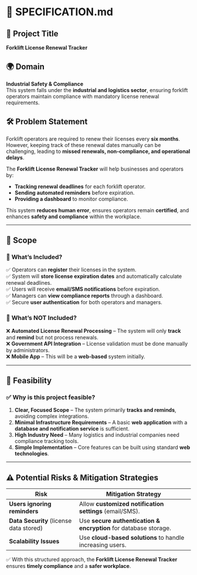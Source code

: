 # 📄 SPECIFICATION.md  

## 📌 Project Title  
**Forklift License Renewal Tracker**  

## 🌍 Domain  
**Industrial Safety & Compliance**  
This system falls under the **industrial and logistics sector**, ensuring forklift operators maintain compliance with mandatory license renewal requirements.

## 🛠️ Problem Statement  
Forklift operators are required to renew their licenses every **six months**. However, keeping track of these renewal dates manually can be challenging, leading to **missed renewals, non-compliance, and operational delays**.  

The **Forklift License Renewal Tracker** will help businesses and operators by:  
- **Tracking renewal deadlines** for each forklift operator.  
- **Sending automated reminders** before expiration.  
- **Providing a dashboard** to monitor compliance.  

This system **reduces human error**, ensures operators remain **certified**, and enhances **safety and compliance** within the workplace.  

---

## 🎯 **Scope**  
### 🔹 **What’s Included?**  
✅ Operators can **register** their licenses in the system.  
✅ System will **store license expiration dates** and automatically calculate renewal deadlines.  
✅ Users will receive **email/SMS notifications** before expiration.  
✅ Managers can **view compliance reports** through a dashboard.  
✅ Secure **user authentication** for both operators and managers.  

### 🔹 **What’s NOT Included?**  
❌ **Automated License Renewal Processing** – The system will only **track** and **remind** but not process renewals.  
❌ **Government API Integration** – License validation must be done manually by administrators.  
❌ **Mobile App** – This will be a **web-based** system initially.  

---

## 🎯 **Feasibility**  
### ✅ **Why is this project feasible?**  
1. **Clear, Focused Scope** – The system primarily **tracks and reminds**, avoiding complex integrations.  
2. **Minimal Infrastructure Requirements** – A basic **web application** with a **database and notification service** is sufficient.  
3. **High Industry Need** – Many logistics and industrial companies need compliance tracking tools.  
4. **Simple Implementation** – Core features can be built using standard **web technologies**.  

---

## ⚠️ **Potential Risks & Mitigation Strategies**  
| **Risk** | **Mitigation Strategy** |
|----------|-------------------------|
| **Users ignoring reminders** | Allow **customized notification settings** (email/SMS). |
| **Data Security** (license data stored) | Use **secure authentication & encryption** for database storage. |
| **Scalability Issues** | Use **cloud-based solutions** to handle increasing users. |

✅ With this structured approach, the **Forklift License Renewal Tracker** ensures **timely compliance** and a **safer workplace**.

